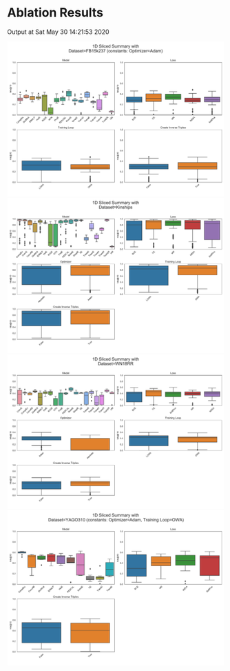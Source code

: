 # Ablation Results

Output at Sat May 30 14:21:53 2020

<img src="summary/1D-slices/dataset_FB15k237.pdf" alt="FB15k237"/>

<img src="summary/1D-slices/dataset_Kinships.pdf" alt="Kinships"/>

<img src="summary/1D-slices/dataset_WN18RR.pdf" alt="WN18RR"/>

<img src="summary/1D-slices/dataset_YAGO310.pdf" alt="YAGO310"/>

